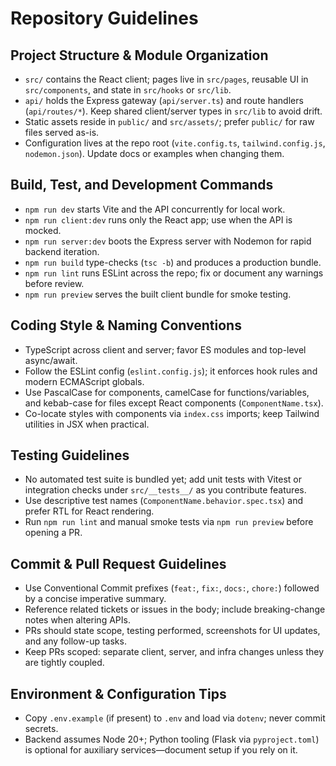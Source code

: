 # Repository Guidelines

## Project Structure & Module Organization
- `src/` contains the React client; pages live in `src/pages`, reusable UI in `src/components`, and state in `src/hooks` or `src/lib`.
- `api/` holds the Express gateway (`api/server.ts`) and route handlers (`api/routes/*`). Keep shared client/server types in `src/lib` to avoid drift.
- Static assets reside in `public/` and `src/assets/`; prefer `public/` for raw files served as-is.
- Configuration lives at the repo root (`vite.config.ts`, `tailwind.config.js`, `nodemon.json`). Update docs or examples when changing them.

## Build, Test, and Development Commands
- `npm run dev` starts Vite and the API concurrently for local work.
- `npm run client:dev` runs only the React app; use when the API is mocked.
- `npm run server:dev` boots the Express server with Nodemon for rapid backend iteration.
- `npm run build` type-checks (`tsc -b`) and produces a production bundle.
- `npm run lint` runs ESLint across the repo; fix or document any warnings before review.
- `npm run preview` serves the built client bundle for smoke testing.

## Coding Style & Naming Conventions
- TypeScript across client and server; favor ES modules and top-level async/await.
- Follow the ESLint config (`eslint.config.js`); it enforces hook rules and modern ECMAScript globals.
- Use PascalCase for components, camelCase for functions/variables, and kebab-case for files except React components (`ComponentName.tsx`).
- Co-locate styles with components via `index.css` imports; keep Tailwind utilities in JSX when practical.

## Testing Guidelines
- No automated test suite is bundled yet; add unit tests with Vitest or integration checks under `src/__tests__/` as you contribute features.
- Use descriptive test names (`ComponentName.behavior.spec.tsx`) and prefer RTL for React rendering.
- Run `npm run lint` and manual smoke tests via `npm run preview` before opening a PR.

## Commit & Pull Request Guidelines
- Use Conventional Commit prefixes (`feat:`, `fix:`, `docs:`, `chore:`) followed by a concise imperative summary.
- Reference related tickets or issues in the body; include breaking-change notes when altering APIs.
- PRs should state scope, testing performed, screenshots for UI updates, and any follow-up tasks.
- Keep PRs scoped: separate client, server, and infra changes unless they are tightly coupled.

## Environment & Configuration Tips
- Copy `.env.example` (if present) to `.env` and load via `dotenv`; never commit secrets.
- Backend assumes Node 20+; Python tooling (Flask via `pyproject.toml`) is optional for auxiliary services—document setup if you rely on it.
